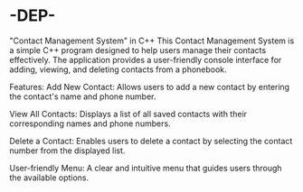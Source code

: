 # -DEP-
"Contact Management System" in C++
This Contact Management System is a simple C++ program designed to help users manage their contacts effectively. The application provides a user-friendly console interface for adding, viewing, and deleting contacts from a phonebook.

Features:
Add New Contact:
Allows users to add a new contact by entering the contact's name and phone number.

View All Contacts:
Displays a list of all saved contacts with their corresponding names and phone numbers.

Delete a Contact:
Enables users to delete a contact by selecting the contact number from the displayed list.

User-friendly Menu:
A clear and intuitive menu that guides users through the available options.
